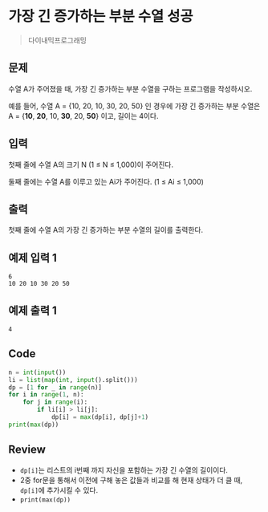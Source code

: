 # 가장 긴 증가하는 부분 수열 성공

> 다이내믹프로그래밍

## 문제

수열 A가 주어졌을 때, 가장 긴 증가하는 부분 수열을 구하는 프로그램을 작성하시오.

예를 들어, 수열 A = {10, 20, 10, 30, 20, 50} 인 경우에 가장 긴 증가하는 부분 수열은 A = {**10**, **20**, 10, **30**, 20, **50**} 이고, 길이는 4이다.

## 입력

첫째 줄에 수열 A의 크기 N (1 ≤ N ≤ 1,000)이 주어진다.

둘째 줄에는 수열 A를 이루고 있는 Ai가 주어진다. (1 ≤ Ai ≤ 1,000)

## 출력

첫째 줄에 수열 A의 가장 긴 증가하는 부분 수열의 길이를 출력한다.

## 예제 입력 1

```
6
10 20 10 30 20 50
```

## 예제 출력 1 

```
4
```

## Code

```python
n = int(input())
li = list(map(int, input().split()))
dp = [1 for _ in range(n)]
for i in range(1, n):
    for j in range(i):
        if li[i] > li[j]:
            dp[i] = max(dp[i], dp[j]+1)
print(max(dp))
```

## Review

- `dp[i]`는 리스트의 i번째 까지 자신을 포함하는 가장 긴 수열의 길이이다.
- 2중 for문을 통해서 이전에 구해 놓은 값들과 비교를 해 현재 상태가 더 클 때, `dp[i]`에 추가시킬 수 있다. 
- `print(max(dp))`